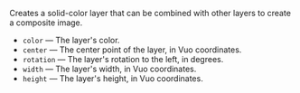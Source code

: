 Creates a solid-color layer that can be combined with other layers to create a composite image. 

   - `color` — The layer's color.
   - `center` — The center point of the layer, in Vuo coordinates. 
   - `rotation` — The layer's rotation to the left, in degrees. 
   - `width` — The layer's width, in Vuo coordinates.
   - `height` — The layer's height, in Vuo coordinates.
